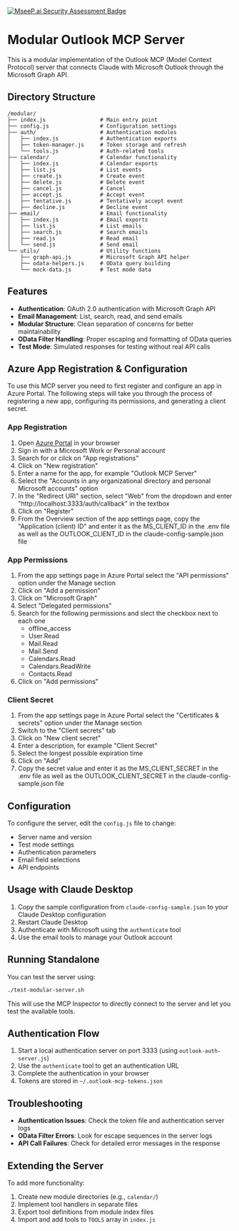 [![MseeP.ai Security Assessment Badge](https://mseep.net/pr/ryaker-outlook-mcp-badge.png)](https://mseep.ai/app/ryaker-outlook-mcp)

# Modular Outlook MCP Server

This is a modular implementation of the Outlook MCP (Model Context Protocol) server that connects Claude with Microsoft Outlook through the Microsoft Graph API.

## Directory Structure

```
/modular/
├── index.js                 # Main entry point
├── config.js                # Configuration settings
├── auth/                    # Authentication modules
│   ├── index.js             # Authentication exports
│   ├── token-manager.js     # Token storage and refresh
│   └── tools.js             # Auth-related tools
├── calendar/                # Calendar functionality
│   ├── index.js             # Calendar exports
│   ├── list.js              # List events
│   ├── create.js            # Create event
│   ├── delete.js            # Delete event
│   ├── cancel.js            # Cancel
│   ├── accept.js            # Accept event
│   ├── tentative.js         # Tentatively accept event
│   ├── decline.js           # Decline event
├── email/                   # Email functionality
│   ├── index.js             # Email exports
│   ├── list.js              # List emails
│   ├── search.js            # Search emails
│   ├── read.js              # Read email
│   └── send.js              # Send email
└── utils/                   # Utility functions
    ├── graph-api.js         # Microsoft Graph API helper
    ├── odata-helpers.js     # OData query building
    └── mock-data.js         # Test mode data
```

## Features

- **Authentication**: OAuth 2.0 authentication with Microsoft Graph API
- **Email Management**: List, search, read, and send emails
- **Modular Structure**: Clean separation of concerns for better maintainability
- **OData Filter Handling**: Proper escaping and formatting of OData queries
- **Test Mode**: Simulated responses for testing without real API calls

## Azure App Registration & Configuration

To use this MCP server you need to first register and configure an app in Azure Portal. The following steps will take you through the process of registering a new app, configuring its permissions, and generating a client secret.

### App Registration

1. Open [Azure Portal](https://portal.azure.com/) in your browser
2. Sign in with a Microsoft Work or Personal account
3. Search for or cilck on "App registrations"
4. Click on "New registration"
5. Enter a name for the app, for example "Outlook MCP Server"
6. Select the "Accounts in any organizational directory and personal Microsoft accounts" option
7. In the "Redirect URI" section, select "Web" from the dropdown and enter "http://localhost:3333/auth/callback" in the textbox
8. Click on "Register"
9. From the Overview section of the app settings page, copy the "Application (client) ID" and enter it as the MS_CLIENT_ID in the .env file as well as the OUTLOOK_CLIENT_ID in the claude-config-sample.json file

### App Permissions

1. From the app settings page in Azure Portal select the "API permissions" option under the Manage section
2. Click on "Add a permission"
3. Click on "Microsoft Graph"
4. Select "Delegated permissions"
5. Search for the following permissions and slect the checkbox next to each one
    - offline_access
    - User.Read
    - Mail.Read
    - Mail.Send
    - Calendars.Read
    - Calendars.ReadWrite
    - Contacts.Read
6. Click on "Add permissions"

### Client Secret

1. From the app settings page in Azure Portal select the "Certificates & secrets" option under the Manage section
2. Switch to the "Client secrets" tab
3. Click on "New client secret"
4. Enter a description, for example "Client Secret"
5. Select the longest possible expiration time
6. Click on "Add"
7. Copy the secret value and enter it as the MS_CLIENT_SECRET in the .env file as well as the OUTLOOK_CLIENT_SECRET in the claude-config-sample.json file

## Configuration

To configure the server, edit the `config.js` file to change:

- Server name and version
- Test mode settings
- Authentication parameters
- Email field selections
- API endpoints

## Usage with Claude Desktop

1. Copy the sample configuration from `claude-config-sample.json` to your Claude Desktop configuration
2. Restart Claude Desktop
3. Authenticate with Microsoft using the `authenticate` tool
4. Use the email tools to manage your Outlook account

## Running Standalone

You can test the server using:

```bash
./test-modular-server.sh
```

This will use the MCP Inspector to directly connect to the server and let you test the available tools.

## Authentication Flow

1. Start a local authentication server on port 3333 (using `outlook-auth-server.js`)
2. Use the `authenticate` tool to get an authentication URL
3. Complete the authentication in your browser
4. Tokens are stored in `~/.outlook-mcp-tokens.json`

## Troubleshooting

- **Authentication Issues**: Check the token file and authentication server logs
- **OData Filter Errors**: Look for escape sequences in the server logs
- **API Call Failures**: Check for detailed error messages in the response

## Extending the Server

To add more functionality:

1. Create new module directories (e.g., `calendar/`)
2. Implement tool handlers in separate files
3. Export tool definitions from module index files
4. Import and add tools to `TOOLS` array in `index.js`
